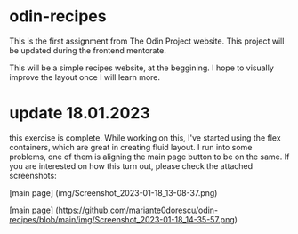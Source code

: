 # odin-recipes
This is the first assignment from The Odin Project website. This project will be updated during the frontend mentorate.

This will be a simple recipes website, at the beggining. I hope to visually improve the layout once I will learn more.

# update 18.01.2023
this exercise is complete. While working on this, I've started using the flex containers, which are great in creating fluid layout.
I run into some problems, one of them is aligning the main page button to be on the same.
If you are interested on how this turn out, please check the attached screenshots:

[main page] (img/Screenshot_2023-01-18_13-08-37.png)

[main page] (https://github.com/mariante0dorescu/odin-recipes/blob/main/img/Screenshot_2023-01-18_14-35-57.png)
